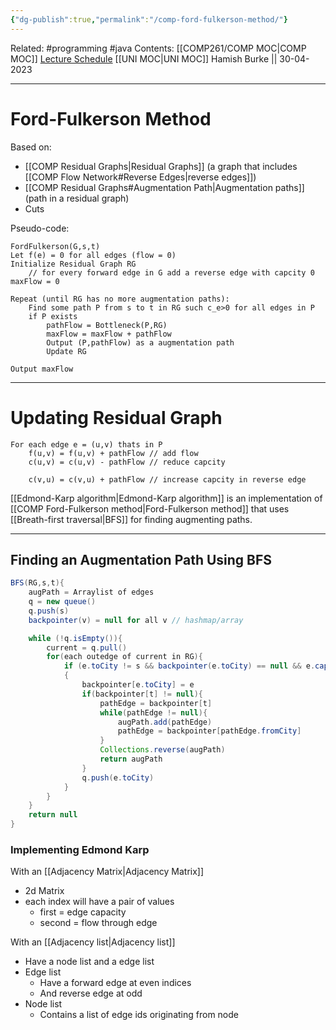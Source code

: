 ```yaml
---
{"dg-publish":true,"permalink":"/comp-ford-fulkerson-method/"}
---
```


Related: #programming #java 
Contents: [[COMP261/COMP MOC\|COMP MOC]]
[Lecture Schedule](https://ecs.wgtn.ac.nz/Courses/COMP261_2023T1/LectureSchedule)
[[UNI MOC\|UNI MOC]]
Hamish Burke || 30-04-2023
***

# Ford-Fulkerson Method

Based on:
- [[COMP Residual Graphs\|Residual Graphs]] (a graph that includes [[COMP Flow Network#Reverse Edges\|reverse edges]])
- [[COMP Residual Graphs#Augmentation Path\|Augmentation paths]] (path in a residual graph)
- Cuts



Pseudo-code:

```
FordFulkerson(G,s,t)
Let f(e) = 0 for all edges (flow = 0)
Initialize Residual Graph RG 
	// for every forward edge in G add a reverse edge with capcity 0
maxFlow = 0

Repeat (until RG has no more augmentation paths):
	Find some path P from s to t in RG such c_e>0 for all edges in P
	if P exists
		pathFlow = Bottleneck(P,RG)
		maxFlow = maxFlow + pathFlow
		Output (P,pathFlow) as a augmentation path
		Update RG

Output maxFlow
```

***

# Updating Residual Graph

```
For each edge e = (u,v) thats in P
	f(u,v) = f(u,v) + pathFlow // add flow
	c(u,v) = c(u,v) - pathFlow // reduce capcity

	c(v,u) = c(v,u) + pathFlow // increase capcity in reverse edge
```

[[Edmond-Karp algorithm\|Edmond-Karp algorithm]] is an implementation of [[COMP Ford-Fulkerson method\|Ford-Fulkerson method]] that uses [[Breath-first traversal\|BFS]] for finding augmenting paths.


***

## Finding an Augmentation Path Using BFS

```java
BFS(RG,s,t){
	augPath = Arraylist of edges
	q = new queue()
	q.push(s)
	backpointer(v) = null for all v // hashmap/array

	while (!q.isEmpty()){
		current = q.pull()
		for(each outedge of current in RG){
			if (e.toCity != s && backpointer(e.toCity) == null && e.cap != 0)
			{
				backpointer[e.toCity] = e
				if(backpointer[t] != null){
					pathEdge = backpointer[t]
					while(pathEdge != null){
						augPath.add(pathEdge)
						pathEdge = backpointer[pathEdge.fromCity]
					}
					Collections.reverse(augPath)
					return augPath
				}
				q.push(e.toCity)
			}
		}	
	}
	return null
}
```

### Implementing Edmond Karp

With an [[Adjacency Matrix\|Adjacency Matrix]]
- 2d Matrix
- each index will have a pair of values
	- first = edge capacity
	- second = flow through edge

With an [[Adjacency list\|Adjacency list]] 
- Have a node list and a edge list
- Edge list
	- Have a forward edge at even indices
	- And reverse edge at odd
- Node list
	- Contains a list of edge ids originating from node








